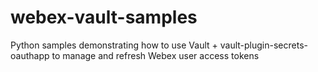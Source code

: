 # webex-vault-samples
Python samples demonstrating how to use Vault + vault-plugin-secrets-oauthapp to manage and refresh Webex user access tokens
